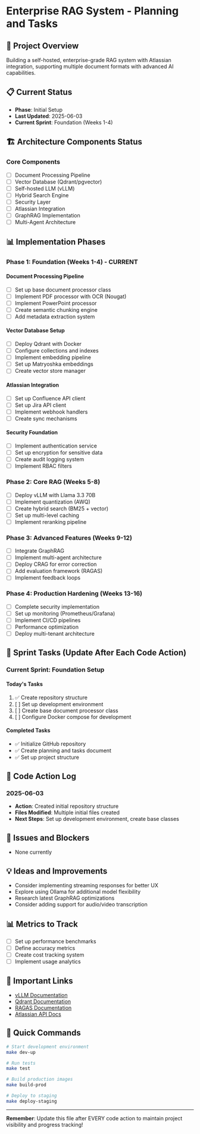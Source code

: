 # Enterprise RAG System - Planning and Tasks

## 🎯 Project Overview
Building a self-hosted, enterprise-grade RAG system with Atlassian integration, supporting multiple document formats with advanced AI capabilities.

## 📋 Current Status
- **Phase**: Initial Setup
- **Last Updated**: 2025-06-03
- **Current Sprint**: Foundation (Weeks 1-4)

## 🏗️ Architecture Components Status

### Core Components
- [ ] Document Processing Pipeline
- [ ] Vector Database (Qdrant/pgvector)
- [ ] Self-hosted LLM (vLLM)
- [ ] Hybrid Search Engine
- [ ] Security Layer
- [ ] Atlassian Integration
- [ ] GraphRAG Implementation
- [ ] Multi-Agent Architecture

## 📊 Implementation Phases

### Phase 1: Foundation (Weeks 1-4) - CURRENT
#### Document Processing Pipeline
- [ ] Set up base document processor class
- [ ] Implement PDF processor with OCR (Nougat)
- [ ] Implement PowerPoint processor
- [ ] Create semantic chunking engine
- [ ] Add metadata extraction system

#### Vector Database Setup
- [ ] Deploy Qdrant with Docker
- [ ] Configure collections and indexes
- [ ] Implement embedding pipeline
- [ ] Set up Matryoshka embeddings
- [ ] Create vector store manager

#### Atlassian Integration
- [ ] Set up Confluence API client
- [ ] Set up Jira API client
- [ ] Implement webhook handlers
- [ ] Create sync mechanisms

#### Security Foundation
- [ ] Implement authentication service
- [ ] Set up encryption for sensitive data
- [ ] Create audit logging system
- [ ] Implement RBAC filters

### Phase 2: Core RAG (Weeks 5-8)
- [ ] Deploy vLLM with Llama 3.3 70B
- [ ] Implement quantization (AWQ)
- [ ] Create hybrid search (BM25 + vector)
- [ ] Set up multi-level caching
- [ ] Implement reranking pipeline

### Phase 3: Advanced Features (Weeks 9-12)
- [ ] Integrate GraphRAG
- [ ] Implement multi-agent architecture
- [ ] Deploy CRAG for error correction
- [ ] Add evaluation framework (RAGAS)
- [ ] Implement feedback loops

### Phase 4: Production Hardening (Weeks 13-16)
- [ ] Complete security implementation
- [ ] Set up monitoring (Prometheus/Grafana)
- [ ] Implement CI/CD pipelines
- [ ] Performance optimization
- [ ] Deploy multi-tenant architecture

## 🔄 Sprint Tasks (Update After Each Code Action)

### Current Sprint: Foundation Setup

#### Today's Tasks
1. ✅ Create repository structure
2. [ ] Set up development environment
3. [ ] Create base document processor class
4. [ ] Configure Docker compose for development

#### Completed Tasks
- ✅ Initialize GitHub repository
- ✅ Create planning and tasks document
- ✅ Set up project structure

## 📝 Code Action Log

### 2025-06-03
- **Action**: Created initial repository structure
- **Files Modified**: Multiple initial files created
- **Next Steps**: Set up development environment, create base classes

## 🐛 Issues and Blockers
- None currently

## 💡 Ideas and Improvements
- Consider implementing streaming responses for better UX
- Explore using Ollama for additional model flexibility
- Research latest GraphRAG optimizations
- Consider adding support for audio/video transcription

## 📊 Metrics to Track
- [ ] Set up performance benchmarks
- [ ] Define accuracy metrics
- [ ] Create cost tracking system
- [ ] Implement usage analytics

## 🔗 Important Links
- [vLLM Documentation](https://docs.vllm.ai/)
- [Qdrant Documentation](https://qdrant.tech/documentation/)
- [RAGAS Documentation](https://docs.ragas.io/)
- [Atlassian API Docs](https://developer.atlassian.com/)

## 🚀 Quick Commands
```bash
# Start development environment
make dev-up

# Run tests
make test

# Build production images
make build-prod

# Deploy to staging
make deploy-staging
```

---
**Remember**: Update this file after EVERY code action to maintain project visibility and progress tracking!